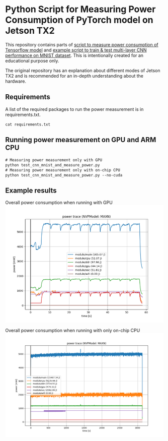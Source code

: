 # Python Script for Measuring Power Consumption of PyTorch model on Jetson TX2 

This repository contains parts of [script to measure power consumption of Tensorflow model](https://github.com/lcm97/TX2-dnn-power-measurements) and [example script to train & test multi-layer CNN performance on MNIST dataset](https://github.com/pytorch/examples/blob/main/mnist/main.py).
This is intentionally created for an educational purpose only. 

The original repository has an explanation about different modes of Jetson TX2 and is recommended for an in-depth understanding about the hardware.

## Requirements

A list of the required packages to run the power measurement is in requirements.txt.
```
cat requirements.txt
```

## Running power measurement on GPU and ARM CPU

```
# Measuring power measurement only with GPU
python test_cnn_mnist_and_measure_power.py
# Measuring power measurement only with on-chip CPU
python test_cnn_mnist_and_measure_power.py --no-cuda
```

## Example results
Overall power consumption when running with GPU
![](gpu_meas_results.png "Overall power consumption when running with GPU")

Overall power consumption when running with only on-chip CPU
![](cpu_meas_results.png "Overall power consumption when running with only on-chip CPU")

